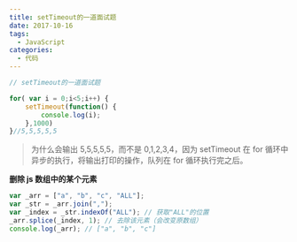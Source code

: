```yaml
---
title: setTimeout的一道面试题
date: 2017-10-16
tags:
  - JavaScript
categories:
  - 代码
---
```


```JavaScript
// setTimeout的一道面试题

for( var i = 0;i<5;i++) {
    setTimeout(function() {
        console.log(i);
    },1000)
}//5,5,5,5,5
```

> 为什么会输出 5,5,5,5,5，而不是 0,1,2,3,4，因为 setTimeout 在 for 循环中异步的执行，将输出打印的操作，队列在 for 循环执行完之后。

**删除 js 数组中的某个元素**

```JavaScript
var _arr = ["a", "b", "c", "ALL"];
var _str = _arr.join(",");
var _index = _str.indexOf("ALL"); // 获取"ALL"的位置
_arr.splice(_index, 1); // 去除该元素（会改变原数组）
console.log(_arr); // ["a", "b", "c"]
```
